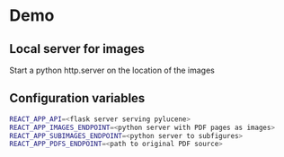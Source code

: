 # Demo

## Local server for images

Start a python http.server on the location of the images

## Configuration variables

```bash
REACT_APP_API=<flask server serving pylucene>
REACT_APP_IMAGES_ENDPOINT=<python server with PDF pages as images>
REACT_APP_SUBIMAGES_ENDPOINT=<python server to subfigures>
REACT_APP_PDFS_ENDPOINT=<path to original PDF source>
```
